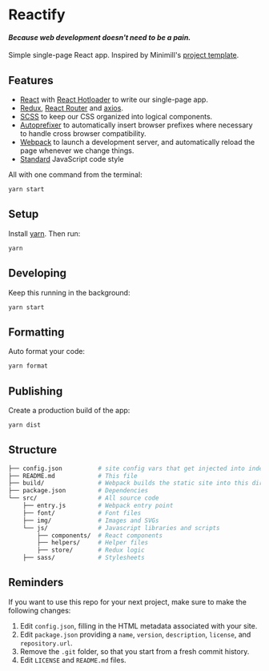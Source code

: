 Reactify
========================================

#### _Because web development doesn't need to be a pain._
Simple single-page React app. Inspired by Minimill's [project template][project-template].

## Features

- [React][react] with [React Hotloader][react-hotloader] to write our single-page app.
- [Redux][redux], [React Router][react-router] and [axios][axios].
- [SCSS][scss] to keep our CSS organized into logical components.
- [Autoprefixer][autoprefixer] to automatically insert browser prefixes where necessary to handle cross browser compatibility.
- [Webpack][webpack] to launch a development server, and automatically reload the page whenever we change things.
- [Standard][standard] JavaScript code style

All with one command from the terminal:

```bash
yarn start
```

## Setup

Install [yarn][yarn-install]. Then run:

```bash
yarn
```

## Developing

Keep this running in the background:

```bash
yarn start
```

## Formatting

Auto format your code:
```bash
yarn format
```

## Publishing

Create a production build of the app:
```bash
yarn dist
```

## Structure

```bash
├── config.json          # site config vars that get injected into index.html
├── README.md            # This file
├── build/               # Webpack builds the static site into this directory
├── package.json         # Dependencies
└── src/                 # All source code
    ├── entry.js         # Webpack entry point
    ├── font/            # Font files
    ├── img/             # Images and SVGs
    └── js/              # Javascript libraries and scripts
        ├── components/  # React components
        ├── helpers/     # Helper files
        ├── store/       # Redux logic
    ├── sass/            # Stylesheets
```

## Reminders

If you want to use this repo for your next project, make sure to make the following changes:

1. Edit `config.json`, filling in the HTML metadata associated with your site.
2. Edit `package.json` providing a `name`, `version`, `description`, `license`, and `repository.url`.
3. Remove the `.git` folder, so that you start from a fresh commit history.
4. Edit `LICENSE` and `README.md` files.

[autoprefixer]: https://css-tricks.com/autoprefixer/
[axios]: https://github.com/mzabriskie/axios
[handlebars]: http://handlebarsjs.com/
[htmlmin]: https://github.com/kangax/html-minifier
[imagemin]: https://github.com/imagemin/imagemin
[project-template]: https://github.com/minimill/project-template
[react]: https://facebook.github.io/react/
[react-router]: https://github.com/ReactTraining/react-router
[redux]: http://redux.js.org/
[react-hotloader]: https://github.com/gaearon/react-hot-boilerplate
[scss]: http://sass-lang.com/
[standard]: http://standardjs.com/
[webpack]: https://webpack.github.io/
[yarn-install]: https://yarnpkg.com/lang/en/docs/install/
